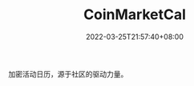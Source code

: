 ﻿---
weight: 
title: "CoinMarketCal"
description: "加密活动日历，源于社区的驱动力量"
date: 2022-03-25T21:57:40+08:00
lastmod: 2022-03-25T16:45:40+08:00
draft: false
authors: ["Metabd"]
featuredImage: "coinmarketcal.jpg"
link: ""
tags: ["元宇宙社区","CoinMarketCal"]
categories: ["navigation"]
navigation: ["元宇宙社区"]
lightgallery: true
toc: true
pinned: false
recommend: false
recommend1: false
---
加密活动日历，源于社区的驱动力量。

